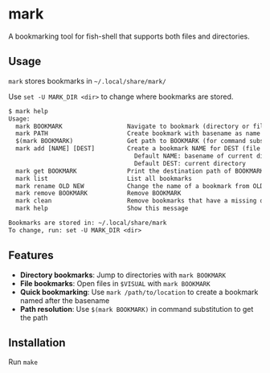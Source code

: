 # mark

A bookmarking tool for fish-shell that supports both files and directories.

## Usage

`mark` stores bookmarks in `~/.local/share/mark/`

Use `set -U MARK_DIR <dir>` to change where bookmarks are stored.

```txt
$ mark help
Usage:
  mark BOOKMARK                  Navigate to bookmark (directory or file in $VISUAL)
  mark PATH                      Create bookmark with basename as name (requires /)
  $(mark BOOKMARK)               Get path to BOOKMARK (for command substitution)
  mark add [NAME] [DEST]         Create a bookmark NAME for DEST (file or directory)
                                   Default NAME: basename of current directory
                                   Default DEST: current directory
  mark get BOOKMARK              Print the destination path of BOOKMARK
  mark list                      List all bookmarks
  mark rename OLD NEW            Change the name of a bookmark from OLD to NEW
  mark remove BOOKMARK           Remove BOOKMARK
  mark clean                     Remove bookmarks that have a missing destination
  mark help                      Show this message

Bookmarks are stored in: ~/.local/share/mark
To change, run: set -U MARK_DIR <dir>
```

## Features

- **Directory bookmarks**: Jump to directories with `mark BOOKMARK`
- **File bookmarks**: Open files in `$VISUAL` with `mark BOOKMARK`
- **Quick bookmarking**: Use `mark /path/to/location` to create a bookmark named after the basename
- **Path resolution**: Use `$(mark BOOKMARK)` in command substitution to get the path

## Installation

Run `make`
